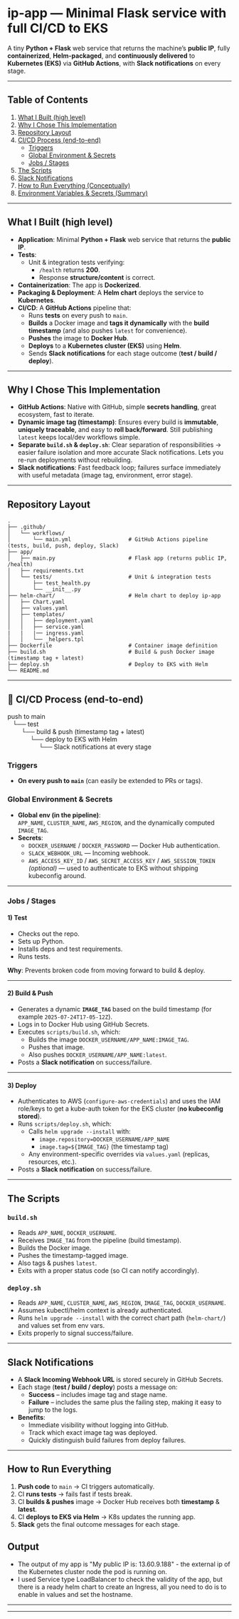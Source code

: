 # ip-app — Minimal Flask service with full CI/CD to EKS

A tiny **Python + Flask** web service that returns the machine’s **public IP**, fully **containerized**, **Helm-packaged**, and **continuously delivered** to **Kubernetes (EKS)** via **GitHub Actions**, with **Slack notifications** on every stage.

---

## Table of Contents

1. [What I Built (high level)](#-what-i-built-high-level)
2. [Why I Chose This Implementation](#-why-i-chose-this-implementation)
3. [Repository Layout](#-repository-layout)
4. [CI/CD Process (end-to-end)](#-cicd-process-end-to-end)
   - [Triggers](#triggers)
   - [Global Environment & Secrets](#global-environment--secrets)
   - [Jobs / Stages](#jobs--stages)
5. [The Scripts](#-the-scripts)
6. [Slack Notifications](#-slack-notifications)
7. [How to Run Everything (Conceptually)](#-how-to-run-everything-conceptually)
8. [Environment Variables & Secrets (Summary)](#-environment-variables--secrets-summary)

---

##  What I Built (high level)

- **Application**: Minimal **Python + Flask** web service that returns the **public IP**.
- **Tests**:
  - Unit & integration tests verifying:
    - `/health` returns **200**.
    - Response **structure/content** is correct.
- **Containerization**: The app is **Dockerized**.
- **Packaging & Deployment**: A **Helm chart** deploys the service to **Kubernetes**.
- **CI/CD**: A **GitHub Actions** pipeline that:
  - Runs **tests** on every push to `main`.
  - **Builds** a Docker image and **tags it dynamically** with the **build timestamp** (and also pushes `latest` for convenience).
  - **Pushes** the image to **Docker Hub**.
  - **Deploys** to a **Kubernetes cluster (EKS)** using **Helm**.
  - Sends **Slack notifications** for each stage outcome (**test / build / deploy**).

---

## Why I Chose This Implementation

- **GitHub Actions**: Native with GitHub, simple **secrets handling**, great ecosystem, fast to iterate.
- **Dynamic image tag (timestamp)**: Ensures every build is **immutable**, **uniquely traceable**, and easy to **roll back/forward**. Still publishing `latest` keeps local/dev workflows simple.
- **Separate `build.sh` & `deploy.sh`**: Clear separation of responsibilities → easier failure isolation and more accurate Slack notifications. Lets you re-run deployments without rebuilding.
- **Slack notifications**: Fast feedback loop; failures surface immediately with useful metadata (image tag, environment, error stage).

---

## Repository Layout

```text
.
├── .github/
│   └── workflows/
│       └── main.yml                  # GitHub Actions pipeline (tests, build, push, deploy, Slack)
├── app/
│   ├── main.py                       # Flask app (returns public IP, /health)
│   ├── requirements.txt
│   └── tests/                        # Unit & integration tests
│       ├── test_health.py
│       └── __init__.py
├── helm-chart/                       # Helm chart to deploy ip-app
│   ├── Chart.yaml
│   ├── values.yaml
│   ├── templates/
│   │   ├── deployment.yaml
│   │   ├── service.yaml
|   |   |── ingress.yaml
│   │   └── _helpers.tpl
├── Dockerfile                        # Container image definition
├── build.sh                          # Build & push Docker image (timestamp tag + latest)
├── deploy.sh                         # Deploy to EKS with Helm
└── README.md
```



---

## 🔄 CI/CD Process (end-to-end)

push to main  
   └── test  
        └── build & push (timestamp tag + latest)  
             └── deploy to EKS with Helm  
                  └── Slack notifications at every stage

### Triggers

- **On every push to `main`** (can easily be extended to PRs or tags).

### Global Environment & Secrets

- **Global env (in the pipeline)**:  
  `APP_NAME`, `CLUSTER_NAME`, `AWS_REGION`, and the dynamically computed `IMAGE_TAG`.
- **Secrets**:  
  - `DOCKER_USERNAME` / `DOCKER_PASSWORD` — Docker Hub authentication.  
  - `SLACK_WEBHOOK_URL` — Incoming webhook.  
  - `AWS_ACCESS_KEY_ID` / `AWS_SECRET_ACCESS_KEY` / `AWS_SESSION_TOKEN` *(optional)* — used to authenticate to EKS without shipping kubeconfig around.

---

### Jobs / Stages

#### 1) **Test**

- Checks out the repo.  
- Sets up Python.  
- Installs deps and test requirements.  
- Runs tests.  

**Why**: Prevents broken code from moving forward to build & deploy.

---

#### 2) **Build & Push**

- Generates a dynamic **`IMAGE_TAG`** based on the build timestamp (for example `2025-07-24T17-05-12Z`).
- Logs in to Docker Hub using GitHub Secrets.
- Executes `scripts/build.sh`, which:
  - Builds the image `DOCKER_USERNAME/APP_NAME:IMAGE_TAG`.
  - Pushes that image.
  - Also pushes `DOCKER_USERNAME/APP_NAME:latest`.
- Posts a **Slack notification** on success/failure.

---

#### 3) **Deploy**

- Authenticates to AWS (`configure-aws-credentials`) and uses the IAM role/keys to get a kube-auth token for the EKS cluster (**no kubeconfig stored**).
- Runs `scripts/deploy.sh`, which:
  - Calls `helm upgrade --install` with:
    - `image.repository=DOCKER_USERNAME/APP_NAME`
    - `image.tag=${IMAGE_TAG}` (the timestamp tag)
  - Any environment-specific overrides via `values.yaml` (replicas, resources, etc.).
- Posts a **Slack notification** on success/failure.

---

## The Scripts

### `build.sh`

- Reads `APP_NAME`, `DOCKER_USERNAME`.
- Receives `IMAGE_TAG` from the pipeline (build timestamp).
- Builds the Docker image.
- Pushes the timestamp-tagged image.
- Also tags & pushes `latest`.
- Exits with a proper status code (so CI can notify accordingly).

### `deploy.sh`

- Reads `APP_NAME`, `CLUSTER_NAME`, `AWS_REGION`, `IMAGE_TAG`, `DOCKER_USERNAME`.
- Assumes kubectl/helm context is already authenticated.
- Runs `helm upgrade --install` with the correct chart path (`helm-chart/`) and values set from env vars.
- Exits properly to signal success/failure.

---

## Slack Notifications

- A **Slack Incoming Webhook URL** is stored securely in GitHub Secrets.
- Each stage (**test / build / deploy**) posts a message on:
  - **Success** – includes image tag and stage name.
  - **Failure** – includes the same plus the failing step, making it easy to jump to the logs.
- **Benefits**:
  - Immediate visibility without logging into GitHub.
  - Track which exact image tag was deployed.
  - Quickly distinguish build failures from deploy failures.

---

## How to Run Everything 

1. **Push code** to `main` → CI triggers automatically.  
2. CI **runs tests** → fails fast if tests break.  
3. CI **builds & pushes** image → Docker Hub receives both **timestamp** & **latest**.  
4. CI **deploys to EKS via Helm** → K8s updates the running app.  
5. **Slack** gets the final outcome messages for each stage.

## Output
- The output of my app is "My public IP is: 13.60.9.188" - the external ip of the Kubernetes cluster node the pod is running on.
- I used Service type LoadBalancer to check the validity of the app, but there is a ready helm chart to create an Ingress, all you need to do is to enable in values and set the hostname. 
---
---
